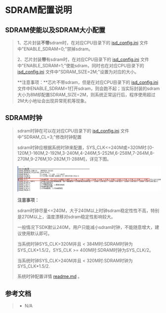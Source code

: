 # SDRAM配置说明

## SDRAM使能以及SDRAM大小配置

>1、芯片封装**不带**sdram时，在对应CPU目录下的  [isd_config.ini](..\..\..\..\cpu\wl82\tools\isd_config.ini) 文件中"ENABLE_SDRAM=0;"禁掉sdram。
>
>2、芯片封装**带**有sdram时，在对应CPU目录下的  [isd_config.ini](..\..\..\..\cpu\wl82\tools\isd_config.ini) 文件中"ENABLE_SDRAM=1;"使能sdram，同时也在对应CPU目录下的  [isd_config.ini](..\..\..\..\cpu\wl82\tools\isd_config.ini) 文件中"SDRAM_SIZE=2M;"设置为对应的大小。
>
>**注意事项：**芯片不带sdram，但是在对应CPU目录下的  [isd_config.ini](..\..\..\..\cpu\wl82\tools\isd_config.ini) 文件中ENABLE_SDRAM=1打开sdram，则会跑不起；当实际封装的sdram大小为8M却配置SDRAM_SIZE=2M，则系统正常运行后，程序使用超过2M大小地址会出现异常死机等现象。

## SDRAM时钟

>sdram时钟在可以在对应CPU目录下的  [isd_config.ini](..\..\..\..\cpu\wl82\tools\isd_config.ini) 文件中"SDRAM_CL=3;"修改时钟配置
>
>sdram时钟应根据系统时钟来配置，SYS_CLK<=240M或=320M时:[0-120M,1-160M,2-192M,3-240M,4-246M,5-252M,6-258M,7-264M,8-270M,9-276M,10-282M,11-288M]，详见下图。
>
>![SDRAM时钟配置](SDRAM时钟配置.png)
>
>**注意事项：**
>
>sdram时钟尽量<=240M，大于240M以上时钟sdram稳定性性不高，特别是270M以上，温度漂移对sdram稳定性影响较大。
>
>一般情况下SDK默认240M，用户只能减小sdram时钟，不能随意增大，建议使用默认即可。
>
>当系统时钟SYS_CLK>320M并且 < 384M时:SDRAM时钟为SYS_CLK*1.5/2，SYS_CLK >= 400M时:SDRAM时钟为SYS_CLK/2。
>
>当系统时钟SYS_CLK>240M并且 < 320M时:SDRAM时钟为SYS_CLK*1.5/2.
>
>系统时钟配置详情 [readme.md](..\系统频率\readme.md) 。

## 参考文档

> * N/A


